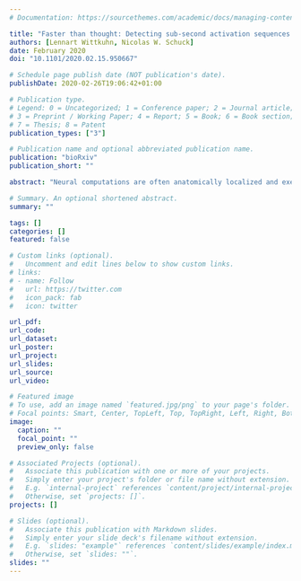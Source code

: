 ```yaml
---
# Documentation: https://sourcethemes.com/academic/docs/managing-content/

title: "Faster than thought: Detecting sub-second activation sequences with sequential fMRI pattern analysis"
authors: [Lennart Wittkuhn, Nicolas W. Schuck]
date: February 2020
doi: "10.1101/2020.02.15.950667"

# Schedule page publish date (NOT publication's date).
publishDate: 2020-02-26T19:06:42+01:00

# Publication type.
# Legend: 0 = Uncategorized; 1 = Conference paper; 2 = Journal article;
# 3 = Preprint / Working Paper; 4 = Report; 5 = Book; 6 = Book section;
# 7 = Thesis; 8 = Patent
publication_types: ["3"]

# Publication name and optional abbreviated publication name.
publication: "bioRxiv"
publication_short: ""

abstract: "Neural computations are often anatomically localized and executed on sub-second time scales. Understanding the brain therefore requires methods that offer sufficient spatial and temporal resolution. This poses a particular challenge for the study of the human brain because non-invasive methods have either high temporal or spatial resolution, but not both. Here, we introduce a novel multivariate analysis method for conventional blood-oxygen-level dependent functional magnetic resonance imaging (BOLD fMRI) that allows to study sequentially activated neural patterns separated by less than 100 ms with anatomical precision. Human participants underwent fMRI and were presented with sequences of visual stimuli separated by 32 to 2048 ms. Probabilistic pattern classifiers were trained on fMRI data to detect the presence of image-specific activation patterns in early visual and ventral temporal cortex. The classifiers were then applied to data recorded during sequences of the same images presented at increasing speeds. Our results show that probabilistic classifier time courses allowed to detect neural representations and their order, even when images were separated by only 32 ms. Moreover, the frequency spectrum of the statistical sequentiality metric distinguished between sequence speeds on sub-second versus supra-second time scales. These results survived when data with high levels of noise and rare sequence events at unknown times were analyzed. Our method promises to lay the groundwork for novel investigations of fast neural computations in the human brain, such as hippocampal replay."

# Summary. An optional shortened abstract.
summary: ""

tags: []
categories: []
featured: false

# Custom links (optional).
#   Uncomment and edit lines below to show custom links.
# links:
# - name: Follow
#   url: https://twitter.com
#   icon_pack: fab
#   icon: twitter

url_pdf:
url_code:
url_dataset:
url_poster:
url_project:
url_slides:
url_source:
url_video:

# Featured image
# To use, add an image named `featured.jpg/png` to your page's folder. 
# Focal points: Smart, Center, TopLeft, Top, TopRight, Left, Right, BottomLeft, Bottom, BottomRight.
image:
  caption: ""
  focal_point: ""
  preview_only: false

# Associated Projects (optional).
#   Associate this publication with one or more of your projects.
#   Simply enter your project's folder or file name without extension.
#   E.g. `internal-project` references `content/project/internal-project/index.md`.
#   Otherwise, set `projects: []`.
projects: []

# Slides (optional).
#   Associate this publication with Markdown slides.
#   Simply enter your slide deck's filename without extension.
#   E.g. `slides: "example"` references `content/slides/example/index.md`.
#   Otherwise, set `slides: ""`.
slides: ""
---
```

